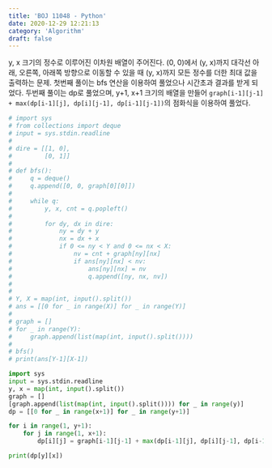 ```yaml
---
title: 'BOJ 11048 - Python'
date: 2020-12-29 12:21:13
category: 'Algorithm'
draft: false
---
```

y, x 크기의 정수로 이루어진 이차원 배열이 주어진다. (0, 0)에서 (y, x)까지 대각선 아래, 오른쪽, 아래쪽 방향으로 이동할 수 있을 때 (y, x)까지 모든 정수를 더한 최대 값을 출력하는 문제. 첫번째 풀이는 bfs 연산을 이용하여 풀었으나 시간초과 결과를 받게 되었다. 두번째 풀이는 dp로 풀었으며, y+1, x+1 크기의 배열을 만들어 `graph[i-1][j-1] + max(dp[i-1][j], dp[i][j-1], dp[i-1][j-1])`의 점화식을 이용하여 풀었다.
```python
# import sys
# from collections import deque
# input = sys.stdin.readline
#
# dire = [[1, 0],
#         [0, 1]]
#
# def bfs():
#     q = deque()
#     q.append([0, 0, graph[0][0]])
#
#     while q:
#         y, x, cnt = q.popleft()
#
#         for dy, dx in dire:
#             ny = dy + y
#             nx = dx + x
#             if 0 <= ny < Y and 0 <= nx < X:
#                 nv = cnt + graph[ny][nx]
#                 if ans[ny][nx] < nv:
#                     ans[ny][nx] = nv
#                     q.append([ny, nx, nv])
#
#
# Y, X = map(int, input().split())
# ans = [[0 for _ in range(X)] for _ in range(Y)]
#
# graph = []
# for _ in range(Y):
#     graph.append(list(map(int, input().split())))
#
# bfs()
# print(ans[Y-1][X-1])

import sys
input = sys.stdin.readline
y, x = map(int, input().split())
graph = []
[graph.append(list(map(int, input().split()))) for _ in range(y)]
dp = [[0 for _ in range(x+1)] for _ in range(y+1)]

for i in range(1, y+1):
    for j in range(1, x+1):
        dp[i][j] = graph[i-1][j-1] + max(dp[i-1][j], dp[i][j-1], dp[i-1][j-1])

print(dp[y][x])

```